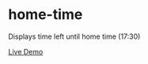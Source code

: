 # home-time
Displays time left until home time (17:30)

[Live Demo](https://ThunderboltVRS.github.io/home-time/hometime.html)
